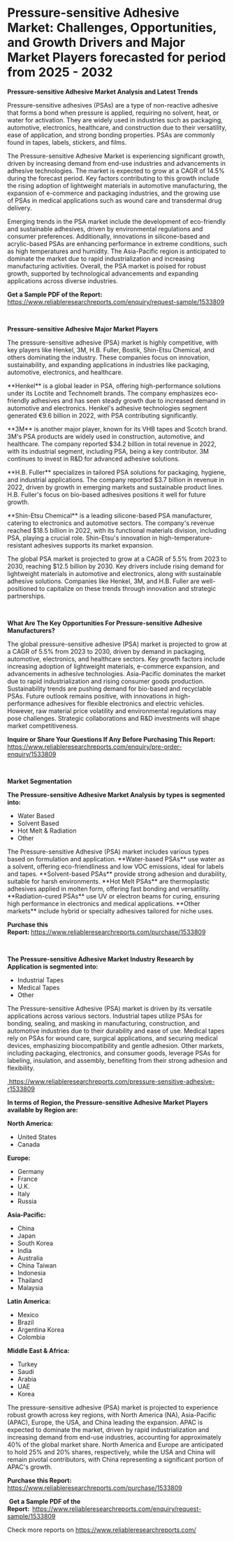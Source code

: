 <p><h1>Pressure-sensitive Adhesive Market: Challenges, Opportunities, and Growth Drivers and Major Market Players forecasted for period from 2025 - 2032</h1></p><p><strong>Pressure-sensitive Adhesive Market Analysis and Latest Trends</strong></p>
<p><p>Pressure-sensitive adhesives (PSAs) are a type of non-reactive adhesive that forms a bond when pressure is applied, requiring no solvent, heat, or water for activation. They are widely used in industries such as packaging, automotive, electronics, healthcare, and construction due to their versatility, ease of application, and strong bonding properties. PSAs are commonly found in tapes, labels, stickers, and films.</p><p>The Pressure-sensitive Adhesive Market is experiencing significant growth, driven by increasing demand from end-use industries and advancements in adhesive technologies. The market is expected to grow at a CAGR of 14.5% during the forecast period. Key factors contributing to this growth include the rising adoption of lightweight materials in automotive manufacturing, the expansion of e-commerce and packaging industries, and the growing use of PSAs in medical applications such as wound care and transdermal drug delivery.</p><p>Emerging trends in the PSA market include the development of eco-friendly and sustainable adhesives, driven by environmental regulations and consumer preferences. Additionally, innovations in silicone-based and acrylic-based PSAs are enhancing performance in extreme conditions, such as high temperatures and humidity. The Asia-Pacific region is anticipated to dominate the market due to rapid industrialization and increasing manufacturing activities. Overall, the PSA market is poised for robust growth, supported by technological advancements and expanding applications across diverse industries.</p></p>
<p><strong>Get a Sample PDF of the Report:&nbsp;</strong> <a href="https://www.reliableresearchreports.com/enquiry/request-sample/1533809?utm_campaign=2123&utm_medium=2&utm_source=Github&utm_content=ia&utm_term=26012025&utm_id=pressure-sensitive-adhesive">https://www.reliableresearchreports.com/enquiry/request-sample/1533809</a></p>
<p>&nbsp;</p>
<p><strong>Pressure-sensitive Adhesive Major Market Players</strong></p>
<p><p>The pressure-sensitive adhesive (PSA) market is highly competitive, with key players like Henkel, 3M, H.B. Fuller, Bostik, Shin-Etsu Chemical, and others dominating the industry. These companies focus on innovation, sustainability, and expanding applications in industries like packaging, automotive, electronics, and healthcare.</p><p>**Henkel** is a global leader in PSA, offering high-performance solutions under its Loctite and Technomelt brands. The company emphasizes eco-friendly adhesives and has seen steady growth due to increased demand in automotive and electronics. Henkel's adhesive technologies segment generated €9.6 billion in 2022, with PSA contributing significantly.</p><p>**3M** is another major player, known for its VHB tapes and Scotch brand. 3M's PSA products are widely used in construction, automotive, and healthcare. The company reported $34.2 billion in total revenue in 2022, with its industrial segment, including PSA, being a key contributor. 3M continues to invest in R&D for advanced adhesive solutions.</p><p>**H.B. Fuller** specializes in tailored PSA solutions for packaging, hygiene, and industrial applications. The company reported $3.7 billion in revenue in 2022, driven by growth in emerging markets and sustainable product lines. H.B. Fuller's focus on bio-based adhesives positions it well for future growth.</p><p>**Shin-Etsu Chemical** is a leading silicone-based PSA manufacturer, catering to electronics and automotive sectors. The company's revenue reached $18.5 billion in 2022, with its functional materials division, including PSA, playing a crucial role. Shin-Etsu's innovation in high-temperature-resistant adhesives supports its market expansion.</p><p>The global PSA market is projected to grow at a CAGR of 5.5% from 2023 to 2030, reaching $12.5 billion by 2030. Key drivers include rising demand for lightweight materials in automotive and electronics, along with sustainable adhesive solutions. Companies like Henkel, 3M, and H.B. Fuller are well-positioned to capitalize on these trends through innovation and strategic partnerships.</p></p>
<p>&nbsp;</p>
<p><strong>What Are The Key Opportunities For Pressure-sensitive Adhesive Manufacturers?</strong></p>
<p><p>The global pressure-sensitive adhesive (PSA) market is projected to grow at a CAGR of 5.5% from 2023 to 2030, driven by demand in packaging, automotive, electronics, and healthcare sectors. Key growth factors include increasing adoption of lightweight materials, e-commerce expansion, and advancements in adhesive technologies. Asia-Pacific dominates the market due to rapid industrialization and rising consumer goods production. Sustainability trends are pushing demand for bio-based and recyclable PSAs. Future outlook remains positive, with innovations in high-performance adhesives for flexible electronics and electric vehicles. However, raw material price volatility and environmental regulations may pose challenges. Strategic collaborations and R&D investments will shape market competitiveness.</p></p>
<p><strong>Inquire or Share Your Questions If Any Before Purchasing This Report:</strong> <a href="https://www.reliableresearchreports.com/enquiry/pre-order-enquiry/1533809?utm_campaign=2123&utm_medium=2&utm_source=Github&utm_content=ia&utm_term=26012025&utm_id=pressure-sensitive-adhesive">https://www.reliableresearchreports.com/enquiry/pre-order-enquiry/1533809</a></p>
<p>&nbsp;</p>
<p><strong>Market Segmentation</strong></p>
<p><strong>The Pressure-sensitive Adhesive Market Analysis by types is segmented into:</strong></p>
<p><ul><li>Water Based</li><li>Solvent Based</li><li>Hot Melt & Radiation</li><li>Other</li></ul></p>
<p><p>The Pressure-sensitive Adhesive (PSA) market includes various types based on formulation and application. **Water-based PSAs** use water as a solvent, offering eco-friendliness and low VOC emissions, ideal for labels and tapes. **Solvent-based PSAs** provide strong adhesion and durability, suitable for harsh environments. **Hot Melt PSAs** are thermoplastic adhesives applied in molten form, offering fast bonding and versatility. **Radiation-cured PSAs** use UV or electron beams for curing, ensuring high performance in electronics and medical applications. **Other markets** include hybrid or specialty adhesives tailored for niche uses.</p></p>
<p><strong>Purchase this Report:&nbsp;</strong><a href="https://www.reliableresearchreports.com/purchase/1533809?utm_campaign=2123&utm_medium=2&utm_source=Github&utm_content=ia&utm_term=26012025&utm_id=pressure-sensitive-adhesive">https://www.reliableresearchreports.com/purchase/1533809</a></p>
<p>&nbsp;</p>
<p><strong>The Pressure-sensitive Adhesive Market Industry Research by Application is segmented into:</strong></p>
<p><ul><li>Industrial Tapes</li><li>Medical Tapes</li><li>Other</li></ul></p>
<p><p>The Pressure-sensitive Adhesive (PSA) market is driven by its versatile applications across various sectors. Industrial tapes utilize PSAs for bonding, sealing, and masking in manufacturing, construction, and automotive industries due to their durability and ease of use. Medical tapes rely on PSAs for wound care, surgical applications, and securing medical devices, emphasizing biocompatibility and gentle adhesion. Other markets, including packaging, electronics, and consumer goods, leverage PSAs for labeling, insulation, and assembly, benefiting from their strong adhesion and flexibility.</p></p>
<p><a href="https://www.reliableresearchreports.com/pressure-sensitive-adhesive-r1533809?utm_campaign=2123&utm_medium=2&utm_source=Github&utm_content=ia&utm_term=26012025&utm_id=pressure-sensitive-adhesive">&nbsp;https://www.reliableresearchreports.com/pressure-sensitive-adhesive-r1533809</a></p>
<p><strong>In terms of Region, the Pressure-sensitive Adhesive Market Players available by Region are:</strong></p>
<p>
    <p> <strong> North America: </strong>
        <ul>
            <li>United States</li>
            <li>Canada</li>
        </ul>
        </p> 
    <p> <strong> Europe: </strong>
        <ul>
            <li>Germany</li>
            <li>France</li>
            <li>U.K.</li>
            <li>Italy</li>
            <li>Russia</li>
        </ul>
        </p> 
    <p> <strong> Asia-Pacific: </strong>
        <ul>
            <li>China</li>
            <li>Japan</li>
            <li>South Korea</li>
            <li>India</li>
            <li>Australia</li>
            <li>China Taiwan</li>
            <li>Indonesia</li>
            <li>Thailand</li>
            <li>Malaysia</li>
        </ul>
        </p> 
    <p> <strong> Latin America: </strong>
        <ul>
            <li>Mexico</li>
            <li>Brazil</li>
            <li>Argentina Korea</li>
            <li>Colombia</li>
        </ul>
        </p> 
    <p> <strong> Middle East & Africa: </strong>
        <ul>
            <li>Turkey</li>
            <li>Saudi</li>
            <li>Arabia</li>
            <li>UAE</li>
            <li>Korea</li>
        </ul>
    </p>
    </p>
<p><p>The pressure-sensitive adhesive (PSA) market is projected to experience robust growth across key regions, with North America (NA), Asia-Pacific (APAC), Europe, the USA, and China leading the expansion. APAC is expected to dominate the market, driven by rapid industrialization and increasing demand from end-use industries, accounting for approximately 40% of the global market share. North America and Europe are anticipated to hold 25% and 20% shares, respectively, while the USA and China will remain pivotal contributors, with China representing a significant portion of APAC's growth.</p></p>
<p><strong>Purchase this Report: </strong><a href="https://www.reliableresearchreports.com/purchase/1533809?utm_campaign=2123&utm_medium=2&utm_source=Github&utm_content=ia&utm_term=26012025&utm_id=pressure-sensitive-adhesive">https://www.reliableresearchreports.com/purchase/1533809</a></p>
<p>&nbsp;<strong>Get a Sample PDF of the Report:&nbsp;&nbsp;</strong><a href="https://www.reliableresearchreports.com/enquiry/request-sample/1533809?utm_campaign=2123&utm_medium=2&utm_source=Github&utm_content=ia&utm_term=26012025&utm_id=pressure-sensitive-adhesive">https://www.reliableresearchreports.com/enquiry/request-sample/1533809</a></p>
<p><strong></strong></p>
<p>Check more reports on <a href="https://www.reliableresearchreports.com/?utm_campaign=2123&utm_medium=2&utm_source=Github&utm_content=ia&utm_term=26012025&utm_id=pressure-sensitive-adhesive">https://www.reliableresearchreports.com/</a></p>
